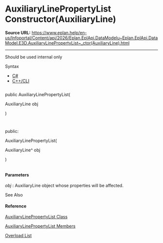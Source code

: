 # AuxiliaryLinePropertyList Constructor(AuxiliaryLine)

**Source URL:** https://www.eplan.help/en-us/Infoportal/Content/api/2026/Eplan.EplApi.DataModelu~Eplan.EplApi.DataModel.E3D.AuxiliaryLinePropertyList~_ctor(AuxiliaryLine).html

---

Should be used internal only

Syntax

- [C#](#i-syntax-CS)
- [C++/CLI](#i-syntax-CPP2005)

```
```
public AuxiliaryLinePropertyList( 
   AuxiliaryLine obj
)
```
```

```
```
public:
AuxiliaryLinePropertyList( 
   AuxiliaryLine^ obj
)
```
```

#### Parameters

*obj*
:   AuxiliaryLine object whose properties will be affected.



See Also

#### Reference

[AuxiliaryLinePropertyList Class](Eplan.EplApi.DataModelu~Eplan.EplApi.DataModel.E3D.AuxiliaryLinePropertyList.html)
  
[AuxiliaryLinePropertyList Members](Eplan.EplApi.DataModelu~Eplan.EplApi.DataModel.E3D.AuxiliaryLinePropertyList_members.html)
  
[Overload List](Eplan.EplApi.DataModelu~Eplan.EplApi.DataModel.E3D.AuxiliaryLinePropertyList~_ctor.html)